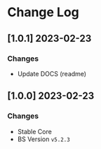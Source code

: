 # Change Log

## [1.0.1] 2023-02-23
### Changes

- Update DOCS (readme)

## [1.0.0] 2023-02-23
### Changes

- Stable Core
- BS Version `v5.2.3`

